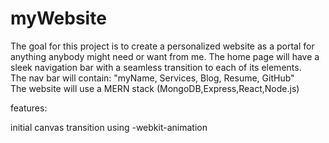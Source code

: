# myWebsite

The goal for this project is to create a personalized website as a portal for anything anybody might need or want from me. The home page will have a sleek navigation bar with a seamless transition to each of its elements.<br>
The nav bar will contain: "myName, Services, Blog, Resume, GitHub" <br>
The website will use a MERN stack (MongoDB,Express,React,Node.js)

features:

initial canvas transition using -webkit-animation